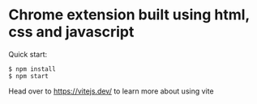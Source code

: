 # Chrome extension built using html, css and javascript

Quick start:

```
$ npm install
$ npm start
````

Head over to https://vitejs.dev/ to learn more about using vite
